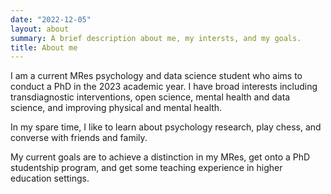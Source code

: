 ```yaml
---
date: "2022-12-05"
layout: about
summary: A brief description about me, my intersts, and my goals.
title: About me
---
```


I am a current MRes psychology and data science student who aims to conduct a PhD in the 2023 academic year. I have broad interests including transdiagnostic interventions, open science, mental health and data science, and improving physical and mental health.

In my spare time, I like to learn about psychology research, play chess, and converse with friends and family.

My current goals are to achieve a distinction in my MRes, get onto a PhD studentship program, and get some teaching experience in higher education settings.